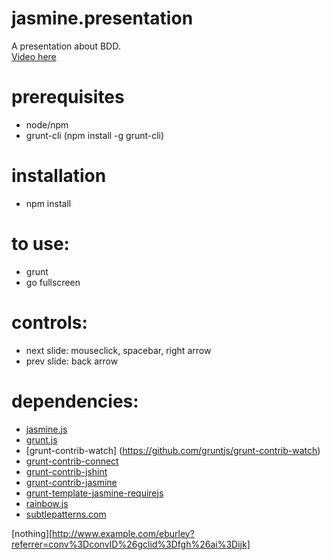 jasmine.presentation
====================

A presentation about BDD.  
[Video here](http://vimeo.com/57296465)

prerequisites
======================
- node/npm
- grunt-cli (npm install -g grunt-cli)

installation
======================
- npm install

to use:
=============
- grunt
- go fullscreen

controls:
===========
- next slide: mouseclick, spacebar, right arrow 
- prev slide: back arrow

dependencies:
=================
- [jasmine.js](https://jasmine.github.io/)
- [grunt.js](https://github.com/gruntjs/grunt)
- [grunt-contrib-watch] (https://github.com/gruntjs/grunt-contrib-watch)
- [grunt-contrib-connect](https://github.com/gruntjs/grunt-contrib-connect)
- [grunt-contrib-jshint](https://github.com/gruntjs/grunt-contrib-jshint)
- [grunt-contrib-jasmine](https://github.com/gruntjs/grunt-contrib-jasmine)
- [grunt-template-jasmine-requirejs](https://github.com/cloudchen/grunt-template-jasmine-requirejs)
- [rainbow.js](http://craig.is/making/rainbows/)
- [subtlepatterns.com](http://subtlepatterns.com/)

[nothing][http://www.example.com/eburley?referrer=conv%3DconvID%26gclid%3Dfgh%26ai%3Dijk]
